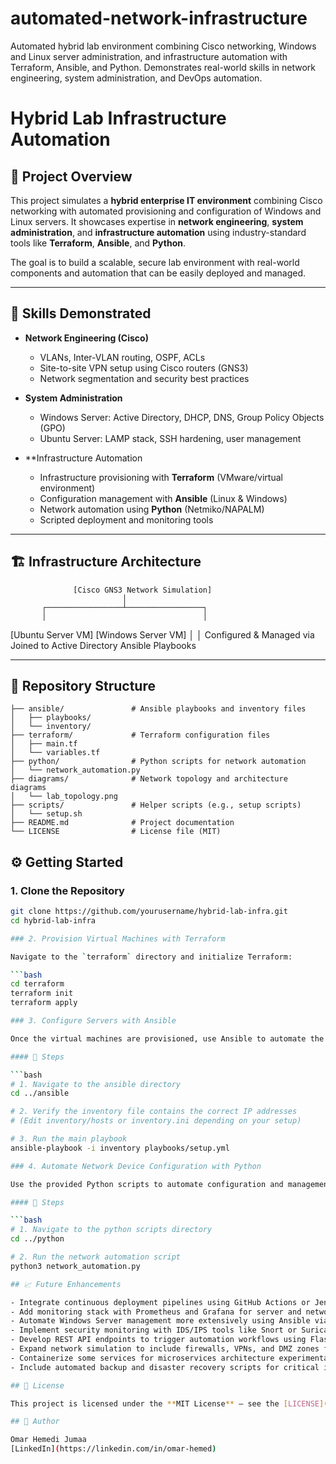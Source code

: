 # automated-network-infrastructure
Automated hybrid lab environment combining Cisco networking, Windows and Linux server administration, and infrastructure automation with Terraform, Ansible, and Python. Demonstrates real-world skills in network engineering, system administration, and DevOps automation.

# Hybrid Lab Infrastructure Automation

## 🚀 Project Overview

This project simulates a **hybrid enterprise IT environment** combining Cisco networking with automated provisioning and configuration of Windows and Linux servers. It showcases expertise in **network engineering**, **system administration**, and **infrastructure automation** using industry-standard tools like **Terraform**, **Ansible**, and **Python**.

The goal is to build a scalable, secure lab environment with real-world components and automation that can be easily deployed and managed.

---

## 🔧 Skills Demonstrated

- **Network Engineering (Cisco)**
  - VLANs, Inter-VLAN routing, OSPF, ACLs
  - Site-to-site VPN setup using Cisco routers (GNS3)
  - Network segmentation and security best practices

- **System Administration**
  - Windows Server: Active Directory, DHCP, DNS, Group Policy Objects (GPO)
  - Ubuntu Server: LAMP stack, SSH hardening, user management

- **Infrastructure Automation
  - Infrastructure provisioning with **Terraform** (VMware/virtual environment)
  - Configuration management with **Ansible** (Linux & Windows)
  - Network automation using **Python** (Netmiko/NAPALM)
  - Scripted deployment and monitoring tools

---

## 🏗️ Infrastructure Architecture

                  [Cisco GNS3 Network Simulation]
                             │
           ┌─────────────────┴─────────────────┐
           │                                   │
   [Ubuntu Server VM]                   [Windows Server VM]
           │                                   │
 Configured & Managed via               Joined to Active Directory
      Ansible Playbooks

  
---

## 📂 Repository Structure

```plaintext
├── ansible/               # Ansible playbooks and inventory files
│   ├── playbooks/
│   └── inventory/
├── terraform/             # Terraform configuration files
│   ├── main.tf
│   └── variables.tf
├── python/                # Python scripts for network automation
│   └── network_automation.py
├── diagrams/              # Network topology and architecture diagrams
│   └── lab_topology.png
├── scripts/               # Helper scripts (e.g., setup scripts)
│   └── setup.sh
├── README.md              # Project documentation
└── LICENSE                # License file (MIT)

```

## ⚙️ Getting Started

### 1. Clone the Repository

```bash
git clone https://github.com/yourusername/hybrid-lab-infra.git
cd hybrid-lab-infra

### 2. Provision Virtual Machines with Terraform

Navigate to the `terraform` directory and initialize Terraform:

```bash
cd terraform
terraform init
terraform apply

### 3. Configure Servers with Ansible

Once the virtual machines are provisioned, use Ansible to automate the configuration of both Linux and Windows servers.

#### 🧩 Steps

```bash
# 1. Navigate to the ansible directory
cd ../ansible

# 2. Verify the inventory file contains the correct IP addresses
# (Edit inventory/hosts or inventory.ini depending on your setup)

# 3. Run the main playbook
ansible-playbook -i inventory playbooks/setup.yml

### 4. Automate Network Device Configuration with Python

Use the provided Python scripts to automate configuration and management of Cisco network devices within your GNS3 simulation.

#### 🐍 Steps

```bash
# 1. Navigate to the python scripts directory
cd ../python

# 2. Run the network automation script
python3 network_automation.py

## 📈 Future Enhancements

- Integrate continuous deployment pipelines using GitHub Actions or Jenkins  
- Add monitoring stack with Prometheus and Grafana for server and network health visualization  
- Automate Windows Server management more extensively using Ansible via WinRM  
- Implement security monitoring with IDS/IPS tools like Snort or Suricata  
- Develop REST API endpoints to trigger automation workflows using Flask or FastAPI  
- Expand network simulation to include firewalls, VPNs, and DMZ zones for advanced lab scenarios  
- Containerize some services for microservices architecture experimentation  
- Include automated backup and disaster recovery scripts for critical infrastructure components

## 📜 License

This project is licensed under the **MIT License** — see the [LICENSE](LICENSE) file for details.

## 👤 Author

Omar Hemedi Jumaa
[LinkedIn](https://linkedin.com/in/omar-hemed)




